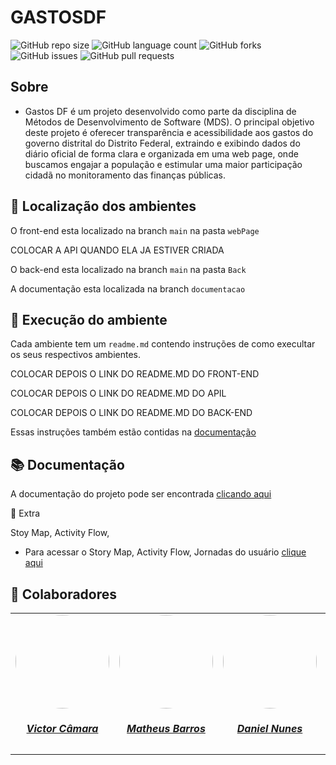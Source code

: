 # GASTOSDF

![GitHub repo size](https://img.shields.io/github/repo-size/unb-mds/Gastos-DF-Squad12?style=for-the-badge)
![GitHub language count](https://img.shields.io/github/languages/count/unb-mds/Gastos-DF-Squad12?style=for-the-badge)
![GitHub forks](https://img.shields.io/github/forks/unb-mds/Gastos-DF-Squad12?style=for-the-badge)
![GitHub issues](https://img.shields.io/github/issues/unb-mds/Gastos-DF-Squad12?style=for-the-badge)
![GitHub pull requests](https://img.shields.io/github/issues-pr/unb-mds/Gastos-DF-Squad12?style=for-the-badge)

## Sobre

- Gastos DF é um projeto desenvolvido como parte da disciplina de Métodos de Desenvolvimento de Software (MDS). O principal objetivo deste projeto é oferecer transparência e acessibilidade aos gastos do governo distrital do Distrito Federal, extraindo e exibindo dados do diário oficial de forma clara e organizada em uma web page, onde buscamos engajar a população e estimular uma maior participação cidadã no monitoramento das finanças públicas.

## 🔎 Localização dos ambientes 

O front-end esta localizado na branch `main` na pasta `webPage`

COLOCAR A API QUANDO ELA JA ESTIVER CRIADA

O back-end esta localizado na branch `main` na pasta `Back`

A documentação esta localizada na branch `documentacao`

## 🚀 Execução do ambiente

Cada ambiente tem um `readme.md` contendo instruções de como execultar os seus respectivos ambientes.

COLOCAR DEPOIS O LINK DO README.MD DO FRONT-END

COLOCAR DEPOIS O LINK DO README.MD DO APIL

COLOCAR DEPOIS O LINK DO README.MD DO BACK-END

Essas instruções também estão contidas na <a href="https://unb-mds.github.io/Gastos-DF-Squad12/">documentação</a>

## 📚 Documentação

A documentação do projeto pode ser encontrada <a href="https://unb-mds.github.io/Gastos-DF-Squad12/">clicando aqui</a>

📎 Extra

Stoy Map, Activity Flow,

- Para acessar o Story Map, Activity Flow, Jornadas do usuário <a href="https://miro.com/app/board/uXjVKSnWUPs=/?share_link_id=11173740909">clique aqui</a>

## 🤝 Colaboradores

<center>
<table style="margin-left: auto; margin-right: auto;">
    <tr>
        <td align="center">
            <a href="https://github.com/victorcamaraa">
                <img style="border-radius: 50%;" src="https://avatars.githubusercontent.com/u/143553798?v=4" width="150px;"/>
                <h5 class="text-center">Victor Câmara</h5>
            </a>
        </td>
        <td align="center">
            <a href="https://github.com/Ninja-Haiyai">
                <img style="border-radius: 50%;" src="https://avatars.githubusercontent.com/u/73038704?v=4" width="150px;"/>
                <h5 class="text-center">Matheus Barros</h5>
            </a>
        </td>
        <td align="center">
            <a href="https://github.com/DanNunes777">
                <img style="border-radius: 50%;" src="https://avatars.githubusercontent.com/u/101228207?v=4" width="150px;"/>
                <h5 class="text-center">Daniel Nunes</h5>
            </a>
        </td>
        <td align="center">
            <a href="https://github.com/Vini47">
                <img style="border-radius: 50%;" src="https://avatars.githubusercontent.com/u/79549264?v=4" width="150px;"/>
                <h5 class="text-center">Vinicius Castelo</h5>
            </a>
        </td>
          <td align="center">
            <a href="https://github.com/Dodeglinhass">
                <img style="border-radius: 50%;" src="https://avatars.githubusercontent.com/u/108148904?v=4" width="150px;"/>
                <h5 class="text-center">Douglas Wilson</h5>
            </a>
        </td>
          <td align="center">
            <a href="https://github.com/g4abr3la">
                <img style="border-radius: 50%;" src="https://avatars.githubusercontent.com/u/133542089?v=4" width="150px;"/>
                <h5 class="text-center">Gabriela Xavier</h5>
            </a>
        </td>
</table>
</center>
